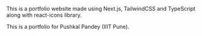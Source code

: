 This is a portfolio website made using Next.js, TailwindCSS and TypeScript along with react-icons library.

This is a portfolio for Pushkal Pandey (IIIT Pune).

